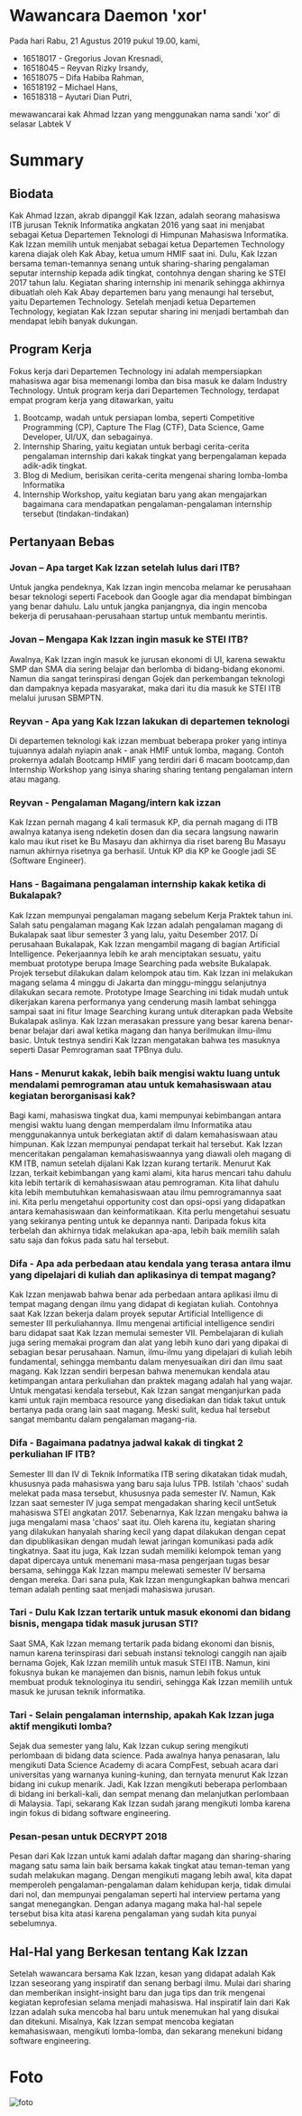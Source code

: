 # Wawancara Daemon 'xor'
Pada hari Rabu, 21 Agustus 2019 pukul 19.00, kami,
- 16518017 - Gregorius Jovan Kresnadi,
- 16518045 – Reyvan Rizky Irsandy,
- 16518075 – Difa Habiba Rahman,
- 16518192 – Michael Hans,
- 16518318 – Ayutari Dian Putri,

mewawancarai kak Ahmad Izzan yang menggunakan nama sandi 'xor' di selasar Labtek V

# Summary
## Biodata
  Kak Ahmad Izzan, akrab dipanggil Kak Izzan, adalah seorang mahasiswa ITB jurusan Teknik Informatika angkatan 2016 yang saat ini menjabat sebagai Ketua Departemen Teknologi di Himpunan Mahasiswa Informatika. Kak Izzan memilih untuk menjabat sebagai ketua Departemen Technology karena diajak oleh Kak Abay, ketua umum HMIF saat ini. Dulu, Kak Izzan bersama teman-temannya senang untuk sharing-sharing pengalaman seputar internship kepada adik tingkat, contohnya dengan sharing ke STEI 2017 tahun lalu. Kegiatan sharing internship ini menarik sehingga akhirnya dibuatlah oleh Kak Abay departemen baru yang menaungi hal tersebut, yaitu Departemen Technology. Setelah menjadi ketua Departemen Technology, kegiatan Kak Izzan seputar sharing ini menjadi bertambah dan mendapat lebih banyak dukungan.

## Program Kerja
  Fokus kerja dari Departemen Technology ini adalah mempersiapkan mahasiswa agar bisa memenangi lomba dan bisa masuk ke dalam Industry Technology. Untuk program kerja dari Departemen Technology, terdapat empat program kerja yang ditawarkan, yaitu
1.	Bootcamp, wadah untuk persiapan lomba, seperti Competitive Programming (CP), Capture The Flag (CTF), Data Science, Game Developer, UI/UX, dan sebagainya.
2.	Internship Sharing, yaitu kegiatan untuk berbagi cerita-cerita pengalaman internship dari kakak tingkat yang berpengalaman kepada adik-adik tingkat.
3.	Blog di Medium, berisikan cerita-cerita mengenai sharing lomba-lomba Informatika
4.	Internship Workshop, yaitu kegiatan baru yang akan mengajarkan bagaimana cara mendapatkan pengalaman-pengalaman internship tersebut (tindakan-tindakan)


## Pertanyaan Bebas

### Jovan – Apa target Kak Izzan setelah lulus dari ITB?
  Untuk jangka pendeknya, Kak Izzan ingin mencoba melamar ke perusahaan besar teknologi seperti Facebook dan Google agar dia mendapat bimbingan yang benar dahulu. Lalu untuk jangka panjangnya, dia ingin mencoba bekerja di perusahaan-perusahaan startup untuk membantu merintis.

### Jovan – Mengapa Kak Izzan ingin masuk ke STEI ITB?
  Awalnya, Kak Izzan ingin masuk ke jurusan ekonomi di UI, karena sewaktu SMP dan SMA dia sering belajar dan berlomba di bidang-bidang ekonomi. Namun dia sangat terinspirasi dengan Gojek dan perkembangan teknologi dan dampaknya kepada masyarakat, maka dari itu dia masuk ke STEI ITB melalui jurusan SBMPTN. 

### Reyvan - Apa yang Kak Izzan lakukan di departemen teknologi 
  Di departemen teknologi kak izzan membuat beberapa proker yang intinya tujuannya adalah nyiapin anak - anak HMIF untuk lomba, magang. Contoh prokernya adalah Bootcamp HMIF yang terdiri dari 6 macam bootcamp,dan Internship Workshop yang isinya sharing sharing tentang pengalaman intern atau magang.

### Reyvan - Pengalaman Magang/intern kak izzan
  Kak Izzan pernah magang 4 kali termasuk KP, dia pernah magang di ITB awalnya katanya iseng ndeketin dosen dan dia secara langsung nawarin kalo mau ikut riset ke Bu Masayu dan akhirnya dia riset bareng Bu Masayu namun akhirnya risetnya ga berhasil. Untuk KP dia KP ke Google jadi SE (Software Engineer).

### Hans - Bagaimana pengalaman internship kakak ketika di Bukalapak?
  Kak Izzan mempunyai pengalaman magang sebelum Kerja Praktek tahun ini. Salah satu pengalaman magang Kak Izzan adalah pengalaman magang di Bukalapak saat libur semester 3 yang lalu, yaitu Desember 2017. Di perusahaan Bukalapak, Kak Izzan mengambil magang di bagian Artificial Intelligence. Pekerjaannya lebih ke arah menciptakan sesuatu, yaitu membuat prototype berupa Image Searching pada website Bukalapak. Projek tersebut dilakukan dalam kelompok atau tim. Kak Izzan ini melakukan magang selama 4 minggu di Jakarta dan minggu-minggu selanjutnya dilakukan secara remote. Prototype Image Searching ini tidak mudah untuk dikerjakan karena performanya yang cenderung masih lambat sehingga sampai saat ini fitur Image Searching kurang untuk diterapkan pada Website Bukalapak aslinya. Kak Izzan merasakan pressure yang besar karena benar-benar belajar dari awal ketika magang dan hanya berilmukan ilmu-ilmu basic. Untuk testnya sendiri Kak Izzan mengatakan bahwa tes masuknya seperti Dasar Pemrograman saat TPBnya dulu.

### Hans - Menurut kakak, lebih baik mengisi waktu luang untuk mendalami pemrograman atau untuk kemahasiswaan atau kegiatan berorganisasi kak?
   Bagi kami, mahasiswa tingkat dua, kami mempunyai kebimbangan antara mengisi waktu luang dengan memperdalam ilmu Informatika atau menggunakannya untuk berkegiatan aktif di dalam kemahasiswaan atau himpunan. Kak Izzan mempunyai pendapat terkait hal tersebut. Kak Izzan menceritakan pengalaman kemahasiswaannya yang diawali oleh magang di KM ITB, namun setelah dijalani Kak Izzan kurang tertarik. Menurut Kak Izzan, terkait kebimbangan yang kami alami, kita harus mencari tahu dahulu kita lebih tertarik di kemahasiswaan atau pemrograman. Kita lihat dahulu kita lebih membutuhkan kemahasiswaan atau ilmu pemrogramannya saat ini. Kita perlu mengetahui opportunity cost dan opsi-opsi yang didapatkan antara kemahasiswaan dan keinformatikaan. Kita perlu mengetahui sesuatu yang sekiranya penting untuk ke depannya nanti. Daripada fokus kita terbelah dan akhirnya tidak melakukan apa-apa, lebih baik memilih salah satu saja dan fokus pada satu hal tersebut.

### Difa - Apa ada perbedaan atau kendala yang terasa antara ilmu yang dipelajari di kuliah dan aplikasinya di tempat magang?
  Kak Izzan menjawab bahwa benar ada perbedaan antara aplikasi ilmu di tempat magang dengan ilmu yang didapat di kegiatan kuliah. Contohnya saat Kak Izzan bekerja dalam proyek seputar Artificial Intelligence di semester III perkuliahannya. Ilmu mengenai artificial intelligence sendiri baru didapat saat Kak Izzan memulai semester VII. Pembelajaran di kuliah juga sering memakai program dan alat yang lebih kuno dari yang dipakai di sebagian besar perusahaan. Namun, ilmu-ilmu yang dipelajari di kuliah lebih fundamental, sehingga membantu dalam menyesuaikan diri dan ilmu saat magang. Kak Izzan sendiri berpesan bahwa menemukan kendala atau ketimpangan antara perkuliahan dan praktek magang adalah hal yang wajar. Untuk mengatasi kendala tersebut, Kak Izzan sangat menganjurkan pada kami untuk rajin membaca resource yang disediakan dan tidak takut untuk bertanya pada orang lain saat magang. Meski sulit, kedua hal tersebut sangat membantu dalam pengalaman magang-ria.

### Difa - Bagaimana padatnya jadwal kakak di tingkat 2 perkuliahan IF ITB?
  Semester III dan IV di Teknik Informatika ITB sering dikatakan tidak mudah, khususnya pada mahasiswa yang baru saja lulus TPB. Istilah 'chaos' sudah melekat pada masa tersebut, khususnya pada semester IV. Namun, Kak Izzan saat semester IV juga sempat mengadakan sharing kecil untSetuk mahasiswa STEI angkatan 2017. Sebenarnya, Kak Izzan mengaku bahwa ia juga mengalami masa 'chaos' saat itu. Oleh karena itu, kegiatan sharing yang dilakukan hanyalah sharing kecil yang dapat dilakukan dengan cepat dan dipublikasikan dengan mudah lewat jaringan komunikasi pada adik tingkatnya. Saat itu juga, Kak Izzan sudah memiliki kelompok teman yang dapat dipercaya untuk menemani masa-masa pengerjaan tugas besar bersama, sehingga Kak Izzan mampu melewati semester IV bersama dengan mereka. Dari sana pula, Kak Izzan mengungkapkan bahwa mencari teman adalah penting saat menjadi mahasiswa jurusan.

### Tari - Dulu Kak Izzan tertarik untuk masuk ekonomi dan bidang bisnis, mengapa tidak masuk jurusan STI?
  Saat SMA, Kak Izzan memang tertarik pada bidang ekonomi dan bisnis, namun karena terinspirasi dari sebuah instansi teknologi canggih nan ajaib bernama Gojek, Kak Izzan memilih untuk masuk STEI ITB. Namun, kini fokusnya bukan ke manajemen dan bisnis, namun lebih fokus untuk membuat produk teknologinya itu sendiri, sehingga Kak Izzan memilih untuk masuk ke jurusan teknik informatika.

### Tari - Selain pengalaman internship, apakah Kak Izzan juga aktif mengikuti lomba?
  Sejak dua semester yang lalu, Kak Izzan cukup sering mengikuti perlombaan di bidang data science. Pada awalnya hanya penasaran, lalu mengikuti Data Science Academy di acara CompFest, sebuah acara dari universitas yang warnanya kuning-kuning, dan ternyata menurut Kak Izzan bidang ini cukup menarik. Jadi, Kak Izzan mengikuti beberapa perlombaan di bidang ini berkali-kali, dan sempat menang dan melanjutkan perlombaan di Malaysia. Tapi, sekarang Kak Izzan sudah jarang mengikuti lomba karena ingin fokus di bidang software engineering.

### Pesan-pesan untuk DECRYPT 2018
  Pesan dari Kak Izzan untuk kami adalah daftar magang dan sharing-sharing magang satu sama lain baik bersama kakak tingkat atau teman-teman yang sudah melakukan magang. Dengan mengikuti magang lebih awal, kita dapat memperoleh pengalaman-pengalaman dalam kehidupan kerja, tidak dimulai dari nol, dan mempunyai pengalaman seperti hal interview pertama yang sangat menegangkan. Dengan adanya magang maka hal-hal sepele tersebut bisa kita atasi karena pengalaman yang sudah kita punyai sebelumnya.
  
## Hal-Hal yang Berkesan tentang Kak Izzan
 Setelah wawancara bersama Kak Izzan, kesan yang didapat adalah Kak Izzan seseorang yang inspiratif dan senang berbagi ilmu. Mulai dari sharing dan memberikan insight-insight baru dan juga tips dan trik mengenai kegiatan keprofesian selama menjadi mahasiswa. Hal inspiratif lain dari Kak Izzan adalah suka mencoba hal baru untuk menemukan hal yang disukai dan ditekuni. Misalnya, Kak Izzan sempat mencoba kegiatan kemahasiswaan, mengikuti lomba-lomba, dan sekarang menekuni bidang software engineering.

# Foto
![foto](./16518017-16518045-16518075-16518192-16518318.jpg)
